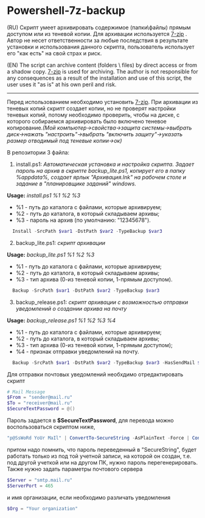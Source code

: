 # Powershell-7z-backup
(RU) Cкрипт умеет архивировать содержимое (папки\файлы) прямым доступом или из теневой копии. Для архивации используется [7-zip](http://7-zip.org/ "официальный сайт")
. Автор не несет ответственности за любые последствия в результате установки и использования данного скрипта, пользователь использует его "как есть" на свой страх и риск.

(EN) The script can archive content (folders \ files) by direct access or from a shadow copy. [7-zip](http://7-zip.org/ "official site") is used for archiving. The author is not responsible for any consequences as a result of the installation and use of this script, the user uses it "as is" at his own peril and risk.

----
Перед использованием необходимо установить [7-zip](http://7-zip.org/ "official site"). При архивации из теневых копий скрипт создает копии, но не проверят настройки теневых копий, потому необходимо проверить, чтобы на диске, с которого собираемся архивировать было включено теневое копирование.*(Мой компьютер->свойства->защита системы->выбрать диск->нажать "настроить"->выбрать "включить защиту"->указать размер отводимый под теневые копии->ок)*

В репозитории 3 файла:

1. install.ps1: *Автоматическая установка и настройка скрипта. Задает пароль на архив в скрипте backup_lite.ps1, копирует его в папку %appdata%, создает ярлык "Архивация.lnk" на рабочем столе и задание в "планировщике заданий" windows.*

**Usage:** *install.ps1 %1 %2 %3*
* %1 - путь до каталога с файлами, которые архивируем;
* %2 - путь до каталога, в который складываем архивы;
* %3 - пароль на архив (по умолчанию: "12345678").
```powershell
  Install -SrcPath $var1 -DstPath $var2 -TypeBackup $var3
```

2. backup_lite.ps1: *скрипт архивации*

**Usage:** *backup_lite.ps1 %1 %2 %3*
* %1 - путь до каталога с файлами, которые архивируем;
* %2 - путь до каталога, в который складываем архивы;
* %3 - тип архива (0-из теневой копии, 1-прямым доступом).
```powershell
  Backup -SrcPath $var1 -DstPath $var2 -TypeBackup $var3
```

3. backup_release.ps1: *скрипт архивации с возможностью отправки уведомлений о создании архива на почту*

**Usage:** *backup_release.ps1 %1 %2 %3 %4*
* %1 - путь до каталога с файлами, которые архивируем;
* %2 - путь до каталога, в который складываем архивы;
* %3 - тип архива (0-из теневой копии, 1-прямым доступом);
* %4 - признак отправки уведомлений на почту.
```powershell
  Backup -SrcPath $var1 -DstPath $var2 -TypeBackup $var3 -HasSendMail $var4	
```
Для отправки почтовых уведомлений необхдимо отредактировать скрипт
```powershell
# Mail Message
$From = "sender@mail.ru"
$To = "receiver@mail.ru"
$SecureTextPassword = @()
```
Пароль задается в **$SecureTextPassword**, для перевода можно воспользоваться скриптом ниже,
```powershell
"p@SsWoRd YoUr MaIl" | ConvertTo-SecureString -AsPlainText -Force | ConvertFrom-SecureString | Set-Content "C:\password.txt"
```
притом надо помнить, что пароль переведенный в "SecureString", будет работать только из под той учетной записи, на которой он создан, т.е. под другой учеткой или на другом ПК, нужно пароль перегенерировать. Также нужно задать параметры почтового сервера
```powershell
$Server = "smtp.mail.ru"
$ServerPort = 465
```
и имя организации, если необходимо различать уведомления
```powershell
$Org = "Your organization"
```
